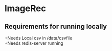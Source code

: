 # ImageRec
## Requirements for running locally
+Needs Local csv in /data/csvfile  
+Needs redis-server running
